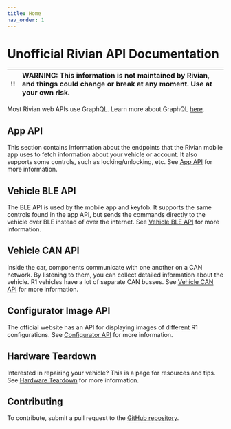 ```yaml
---
title: Home
nav_order: 1
---
```


# Unofficial Rivian API Documentation

:bangbang: | WARNING: This information is not maintained by Rivian, and things could change or break at any moment. Use at your own risk.
:---: | :---

Most Rivian web APIs use GraphQL. Learn more about GraphQL [here](https://graphql.org/).

## App API
This section contains information about the endpoints that the Rivian mobile app uses to fetch information about your vehicle or account. It also supports some controls, such as locking/unlocking, etc. See [App API](/app) for more information.

## Vehicle BLE API
The BLE API is used by the mobile app and keyfob. It supports the same controls found in the app API, but sends the commands directly to the vehicle over BLE instead of over the internet. See [Vehicle BLE API](/ble) for more information.

## Vehicle CAN API
Inside the car, components communicate with one another on a CAN network. By listening to them, you can collect detailed information about the vehicle. R1 vehicles have a lot of separate CAN busses. See [Vehicle CAN API](/can) for more information.

## Configurator Image API
The official website has an API for displaying images of different R1 configurations. See [Configurator API](/configurator/) for more information.

## Hardware Teardown
Interested in repairing your vehicle? This is a page for resources and tips. See [Hardware Teardown](/teardown/) for more information.

## Contributing
To contribute, submit a pull request to the [GitHub repository](https://github.com/kaedenbrinkman/rivian-api).